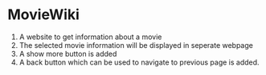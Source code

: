 # MovieWiki
1. A website to get information about a movie
2. The selected movie information will be displayed in seperate webpage
3. A show more button is added
4. A back button which can be used to navigate to previous page is added.

